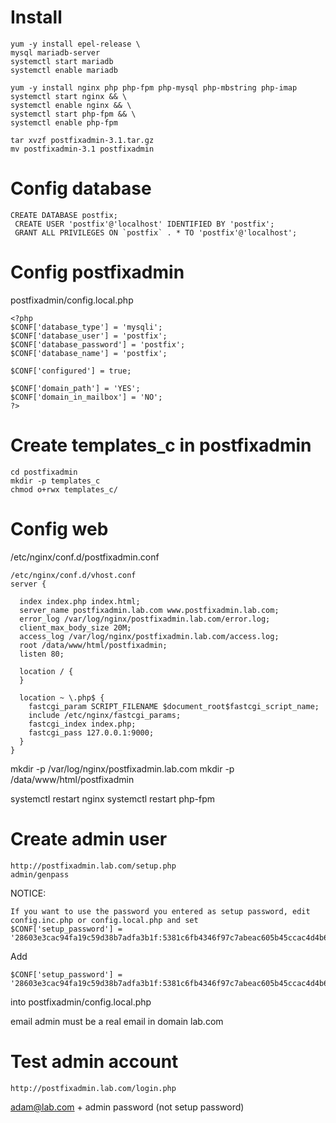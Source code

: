 # Install
```
yum -y install epel-release \
mysql mariadb-server
systemctl start mariadb
systemctl enable mariadb

yum -y install nginx php php-fpm php-mysql php-mbstring php-imap
systemctl start nginx && \
systemctl enable nginx && \
systemctl start php-fpm && \
systemctl enable php-fpm

tar xvzf postfixadmin-3.1.tar.gz
mv postfixadmin-3.1 postfixadmin
```

# Config database
```
CREATE DATABASE postfix;
 CREATE USER 'postfix'@'localhost' IDENTIFIED BY 'postfix';
 GRANT ALL PRIVILEGES ON `postfix` . * TO 'postfix'@'localhost';
```

# Config postfixadmin

postfixadmin/config.local.php
```
<?php
$CONF['database_type'] = 'mysqli';
$CONF['database_user'] = 'postfix';
$CONF['database_password'] = 'postfix';
$CONF['database_name'] = 'postfix';

$CONF['configured'] = true;

$CONF['domain_path'] = 'YES';
$CONF['domain_in_mailbox'] = 'NO';
?>
```

# Create templates_c in postfixadmin
```
cd postfixadmin
mkdir -p templates_c
chmod o+rwx templates_c/
```

# Config web
/etc/nginx/conf.d/postfixadmin.conf
```
/etc/nginx/conf.d/vhost.conf
server {

  index index.php index.html;
  server_name postfixadmin.lab.com www.postfixadmin.lab.com;
  error_log /var/log/nginx/postfixadmin.lab.com/error.log;
  client_max_body_size 20M;
  access_log /var/log/nginx/postfixadmin.lab.com/access.log;
  root /data/www/html/postfixadmin;
  listen 80;

  location / {
  }

  location ~ \.php$ {
    fastcgi_param SCRIPT_FILENAME $document_root$fastcgi_script_name;
    include /etc/nginx/fastcgi_params;
    fastcgi_index index.php;
    fastcgi_pass 127.0.0.1:9000;
  }
}
```
mkdir -p /var/log/nginx/postfixadmin.lab.com
mkdir -p /data/www/html/postfixadmin

systemctl restart nginx
systemctl restart php-fpm

# Create admin user
```
http://postfixadmin.lab.com/setup.php
admin/genpass
```
NOTICE:
```
If you want to use the password you entered as setup password, edit config.inc.php or config.local.php and set
$CONF['setup_password'] = '28603e3cac94fa19c59d38b7adfa3b1f:5381c6fb4346f97c7abeac605b45ccac4d4b6962';
```
Add
```
$CONF['setup_password'] = '28603e3cac94fa19c59d38b7adfa3b1f:5381c6fb4346f97c7abeac605b45ccac4d4b6962';
```
into postfixadmin/config.local.php

email admin must be a real email in domain lab.com

# Test admin account
```
http://postfixadmin.lab.com/login.php
```
adam@lab.com + admin password (not setup password)
